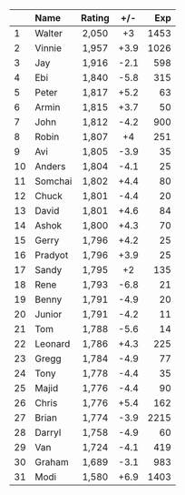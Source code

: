 | |Name|Rating|+/-|Exp|
|-|:---|:----:|:-:|--:|
|1|Walter|2,050|+3|1453|
|2|Vinnie|1,957|+3.9|1026|
|3|Jay|1,916|-2.1|598|
|4|Ebi|1,840|-5.8|315|
|5|Peter|1,817|+5.2|63|
|6|Armin|1,815|+3.7|50|
|7|John|1,812|-4.2|900|
|8|Robin|1,807|+4|251|
|9|Avi|1,805|-3.9|35|
|10|Anders|1,804|-4.1|25|
|11|Somchai|1,802|+4.4|80|
|12|Chuck|1,801|-4.4|20|
|13|David|1,801|+4.6|84|
|14|Ashok|1,800|+4.3|70|
|15|Gerry|1,796|+4.2|25|
|16|Pradyot|1,796|+3.9|25|
|17|Sandy|1,795|+2|135|
|18|Rene|1,793|-6.8|21|
|19|Benny|1,791|-4.9|20|
|20|Junior|1,791|-4.2|11|
|21|Tom|1,788|-5.6|14|
|22|Leonard|1,786|+4.3|225|
|23|Gregg|1,784|-4.9|77|
|24|Tony|1,778|-4.4|35|
|25|Majid|1,776|-4.4|90|
|26|Chris|1,776|+5.4|162|
|27|Brian|1,774|-3.9|2215|
|28|Darryl|1,758|-4.9|60|
|29|Van|1,724|-4.1|419|
|30|Graham|1,689|-3.1|983|
|31|Modi|1,580|+6.9|1403|
